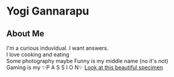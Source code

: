 # Yogi Gannarapu

## About Me
I'm a curious induvidual. I want answers.  
I love cooking and eating  
Some photography maybe
Funny is my middle name (no it's not)  
Gaming is my ✨P A S S I O N✨
[Look at this beautiful specimen](pfpforgithub.jpg)